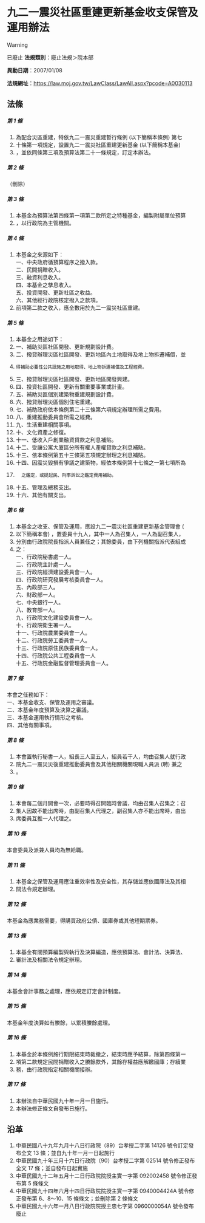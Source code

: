 # 九二一震災社區重建更新基金收支保管及運用辦法


> [!WARNING]
> 已廢止
**法規類別**：廢止法規＞院本部

**異動日期**：2007/01/08  

**法規網址**：https://law.moj.gov.tw/LawClass/LawAll.aspx?pcode=A0030113



## 法條
##### 第 1 條
1. 為配合災區重建，特依九二一震災重建暫行條例 (以下簡稱本條例) 第七
1. 十條第一項規定，設置九二一震災社區重建更新基金 (以下簡稱本基金)
1. ，並依同條第三項及預算法第二十一條規定，訂定本辦法。

##### 第 2 條
（刪除）

##### 第 3 條
1. 本基金為預算法第四條第一項第二款所定之特種基金，編製附屬單位預算
1. ，以行政院為主管機關。

##### 第 4 條
1. 本基金之來源如下：  
一、中央政府循預算程序之撥入款。  
二、民間捐贈收入。  
三、融資利息收入。  
四、本基金之孳息收入。  
五、投資開發、更新社區之收益。  
六、其他經行政院核定撥入之款項。
1. 前項第二款之收入，應全數用於九二一震災社區重建。

##### 第 5 條
1. 本基金之用途如下：                                              
1. 一、補助災區社區開發、更新規劃設計費。                          
1. 二、撥貸辦理災區社區開發、更新地區內土地取得及地上物拆遷補償，並
1.     得補助必要性公共設施之用地取得、地上物拆遷補償及工程經費。  
1. 三、撥貸辦理災區社區開發、更新地區開發興建。                    
1. 四、投資社區開發、更新有關重要事業或計畫。                      
1. 五、補助災區個別建築物重建規劃設計費。                          
1. 六、撥貸辦理災區個別住宅重建。                                  
1. 七、補助政府依本條例第二十三條第六項規定辦理所需之費用。        
1. 八、重建推動委員會所需之經費。                                  
1. 九、生活重建相關事項。                                          
1. 十、文化資產之修復。                                          
1. 十一、低收入戶創業融資貸款之利息補貼。                          
1. 十二、受讓公寓大廈區分所有權人產權貸款之利息補貼。              
1. 十三、依本條例第五十三條第五項規定辦理之利息補貼。              
1. 十四、因震災毀損有爭議之建築物，經依本條例第十七條之一第七項所為
1.       之鑑定，或提起民、刑事訴訟之鑑定費用補助。                
1. 十五、管理及總務支出。                                          
1. 十六、其他有關支出。

##### 第 6 條
1. 本基金之收支、保管及運用，應設九二一震災社區重建更新基金管理會 (
1. 以下簡稱本會) ，置委員十九人，其中一人為召集人，一人為副召集人，
1. 分別由行政院院長指派人員兼任之；其餘委員，由下列機關指派代表組成
1. 之：  
一、行政院秘書處一人。  
二、行政院主計處一人。  
三、行政院經濟建設委員會一人。  
四、行政院研究發展考核委員會一人。  
五、內政部三人。  
六、財政部一人。  
七、中央銀行一人。  
八、教育部一人。  
九、行政院文化建設委員會一人。  
十、行政院衛生署一人。  
十一、行政院農業委員會一人。  
十二、行政院勞工委員會一人。  
十三、行政院原住民族委員會一人。  
十四、行政院公共工程委員會一人  
十五、行政院金融監督管理委員會一人。

##### 第 7 條
本會之任務如下：  
一、本基金收支、保管及運用之審議。  
二、本基金年度預算及決算之審議。  
三、本基金運用執行情形之考核。  
四、其他有關事項。

##### 第 8 條
1. 本會置執行秘書一人，組長三人至五人，組員若干人，均由召集人就行政
1. 院九二一震災災後重建推動委員會及其他相關機關現職人員派 (聘) 兼之
1. 。

##### 第 9 條
1. 本會每二個月開會一次，必要時得召開臨時會議，均由召集人召集之；召
1. 集人因故不能出席時，由副召集人代理之，副召集人亦不能出席時，由出
1. 席委員互推一人代理之。

##### 第 10 條
本會委員及派兼人員均為無給職。

##### 第 11 條
1. 本基金之保管及運用應注重效率性及安全性，其存儲並應依國庫法及其相
1. 關法令規定辦理。

##### 第 12 條
本基金為應業務需要，得購買政府公債、國庫券或其他短期票券。

##### 第 13 條
1. 本基金有關預算編製與執行及決算編造，應依預算法、會計法、決算法、
1. 審計法及相關法令規定辦理。

##### 第 14 條
本基金會計事務之處理，應依規定訂定會計制度。

##### 第 15 條
本基金年度決算如有賸餘，以累積賸餘處理。

##### 第 16 條
1. 本基金於本條例施行期限結束時裁撤之，結束時應予結算，除第四條第一
1. 項第二款規定民間捐贈收入之賸餘款外，其餘存權益應解繳國庫；存續業
1. 務，由行政院指定相關機關接辦。

##### 第 17 條
1. 本辦法自中華民國九十年一月一日施行。
1. 本辦法修正條文自發布日施行。

## 沿革
1. 中華民國八十九年九月十八日行政院（89）台孝授二字第 14126  號令訂定發布全文 13 條；並自九十年一月一日起施行
1. 中華民國九十年三月十六日行政院（90）台孝授二字第 02514  號令修正發布全文 17 條；並自發布日起實施
1. 中華民國九十二年五月十二日行政院院授主實一字第 092002458  號令修正發布第 5  條條文
1. 中華民國九十四年六月十四日行政院院授主實一字第 0940004424A  號令修正發布第 6、8～10、15 條條文；並刪除第 2  條條文
1. 中華民國九十六年一月八日行政院院授主忠七字第 0960000054A  號令發布廢止
